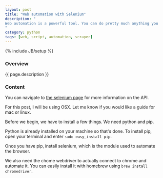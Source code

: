 ```yaml
---
layout: post
title: "Web automation with Selenium"
description: "
Web automation is a powerful tool. You can do pretty much anything you can think of with it, but I'll let you think of the applications. I will show you how to actually automate a web browser in python using [Selenium](http://www.seleniumhq.org/projects/webdriver/).
"
category: python
tags: [web, script, automation, scraper]
---
```

{% include JB/setup %}

<!-- Overview -->
<h3>Overview</h3>

{{ page.description }}

<!-- Content -->
<h3>Content</h3>

You can navigate to [the selenium page](http://selenium-python.readthedocs.org/getting-started.html) for more information on the API.  

For this post, I will be using OSX. Let me know if you would like a guide for mac or linux.

Before we begin, we have to install a few things. We need python and pip. 

Python is already installed on your machine so that's done.
To install pip, open your terminal and enter `sudo easy_install pip`.

Once you have pip, install selenium, which is the module used to automate the browser.

We also need the chome webdriver to actually connect to chrome and automate it. You can easily install it with homebrew using `brew install chromedriver`.